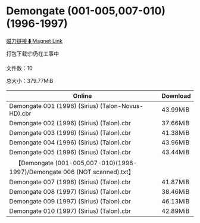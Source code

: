 # Demongate (001-005,007-010)(1996-1997)

[磁力链接⬇Magnet Link](magnet:?xt=urn:btih:de626716e8dd1a4b6b96d116988a8eae5c61c068&dn=Demongate%20%28001-005%2C007-010%29%281996-1997%29)

打包下载📦仍在工事中

文件数：10

总大小：379.77MiB

Online | Download
--- | ---
Demongate 001 (1996) (Sirius) (Talon-Novus-HD).cbr | 43.99MiB
Demongate 002 (1996) (Sirius) (Talon).cbr | 37.66MiB
Demongate 003 (1996) (Sirius) (Talon).cbr | 41.38MiB
Demongate 004 (1996) (Sirius) (Talon).cbr | 43.96MiB
Demongate 005 (1996) (Sirius) (Talon).cbr | 43.44MiB
&emsp;【Demongate (001-005,007-010)(1996-1997)/Demongate 006 (NOT scanned).txt】 | 
Demongate 007 (1996) (Sirius) (Talon).cbr | 41.87MiB
Demongate 008 (1997) (Sirius) (Talon).cbr | 38.46MiB
Demongate 009 (1997) (Sirius) (Talon).cbr | 46.13MiB
Demongate 010 (1997) (Sirius) (Talon).cbr | 42.89MiB
